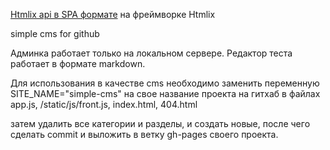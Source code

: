 
<a href="https://sergeyovechkin.github.io/simple-cms//">Htmlix api в SPA формате</a> на фреймворке Htmlix

simple cms for github 


Админка работает только на локальном сервере.
Редактор теста работает в формате markdown.

Для использования в качестве cms необходимо заменить переменную SITE_NAME="simple-cms" на свое название проекта на гитхаб
в файлах app.js, /static/js/front.js, index.html, 404.html


затем удалить все категории и разделы, и создать новые, после чего сделать commit и выложить в ветку gh-pages своего проекта.







